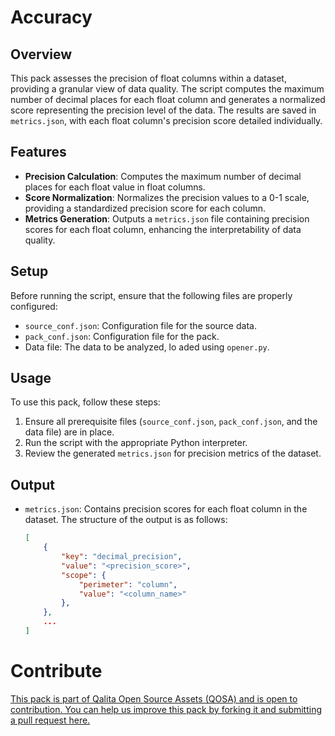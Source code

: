 # Accuracy

## Overview
This pack assesses the precision of float columns within a dataset, providing a granular view of data quality. The script computes the maximum number of decimal places for each float column and generates a normalized score representing the precision level of the data. The results are saved in `metrics.json`, with each float column's precision score detailed individually.

## Features
- **Precision Calculation**: Computes the maximum number of decimal places for each float value in float columns.
- **Score Normalization**: Normalizes the precision values to a 0-1 scale, providing a standardized precision score for each column.
- **Metrics Generation**: Outputs a `metrics.json` file containing precision scores for each float column, enhancing the interpretability of data quality.

## Setup
Before running the script, ensure that the following files are properly configured:
- `source_conf.json`: Configuration file for the source data.
- `pack_conf.json`: Configuration file for the pack.
- Data file: The data to be analyzed, lo aded using `opener.py`.

## Usage
To use this pack, follow these steps:
1. Ensure all prerequisite files (`source_conf.json`, `pack_conf.json`, and the data file) are in place.
2. Run the script with the appropriate Python interpreter.
3. Review the generated `metrics.json` for precision metrics of the dataset.

## Output
- `metrics.json`: Contains precision scores for each float column in the dataset. The structure of the output is as follows:
  ```json
  [
      {
          "key": "decimal_precision",
          "value": "<precision_score>",
          "scope": {
              "perimeter": "column",
              "value": "<column_name>"
          },
      },
      ...
  ]

# Contribute

[This pack is part of Qalita Open Source Assets (QOSA) and is open to contribution. You can help us improve this pack by forking it and submitting a pull request here.](https://github.com/qalita-io/packs)
